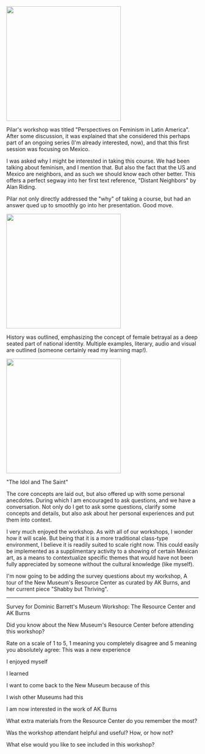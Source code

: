 <!--- Notes for presentation, and starting point or March 4th assignment --->

<img src="http://www.dominicbarrett.com/itpblog/wp-content/uploads/2017/02/IMG_20170226_150656918.jpg" height="300">

Pilar's workshop was titled "Perspectives on Feminism in Latin America". After some discussion, it was explained that she considered this perhaps part of an ongoing series (I'm already interested, now), and that this first session was focusing on Mexico.

I was asked why I might be interested in taking this course. We had been talking about feminism, and I mention that. But also the fact that the US and Mexico are neighbors, and as such we should know each other better. This offers a perfect segway into her first text reference, "Distant Neighbors" by Alan Riding.

Pilar not only directly addressed the "why" of taking a course, but had an answer qued up to smoothly go into her presentation. Good move.

<img src="http://www.dominicbarrett.com/itpblog/wp-content/uploads/2017/02/IMG_20170226_150739931.jpg" height="300">

History was outlined, emphasizing the concept of female betrayal as a deep seated part of national identity. Multiple examples, literary, audio and visual are outlined (someone certainly read my learning map!).

<img src="http://www.dominicbarrett.com/itpblog/wp-content/uploads/2017/02/IMG_20170226_150718572.jpg" height="300">

"The Idol and The Saint"

The core concepts are laid out, but also offered up with some personal anecdotes. During which I am encouraged to ask questions, and we have a conversation. Not only do I get to ask some questions, clarify some concepts and details, but also ask about her personal experiences and put them into context.


I very much enjoyed the workshop. As with all of our workshops, I wonder how it will scale. But being that it is a more traditional class-type environment, I believe it is readily suited to scale right now. This could easily be implemented as a supplimentary activity to a showing of certain Mexican art, as a means to contextualize specific themes that would have not been fully appreciated by someone without the cultural knowledge (like myself).



I'm now going to be adding the survey questions about my workshop, A tour of the New Museum's Resource Center as curated by AK Burns, and her current piece "Shabby but Thriving".

----------------------------------

Survey for Dominic Barrett's Museum Workshop: The Resource Center and AK Burns

Did you know about the New Museum's Resource Center before attending this workshop?

Rate on a scale of 1 to 5, 1 meaning you completely disagree and 5 meaning you absolutely agree:
This was a new experience

I enjoyed myself

I learned

I want to come back to the New Museum because of this

I wish other Museums had this

I am now interested in the work of AK Burns




<p></p>
<p></p>

What extra materials from the Resource Center do you remember the most?


Was the workshop attendant helpful and useful? How, or how not?


What else would you like to see included in this workshop?
